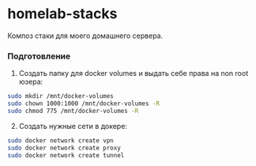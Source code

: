 # homelab-stacks

Композ стаки для моего домашнего сервера.

### Подготовление

1. Создать папку для docker volumes и выдать себе права на non root юзера:

```bash
sudo mkdir /mnt/docker-volumes
sudo chown 1000:1000 /mnt/docker-volumes -R
sudo chmod 775 /mnt/docker-volumes -R
```

2. Создать нужные сети в докере:

```bash
sudo docker network create vpn
sudo docker network create proxy
sudo docker network create tunnel
```